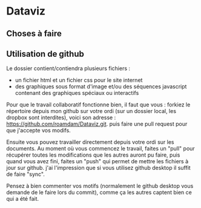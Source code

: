 # Dataviz

## Choses à faire

## Utilisation de github
Le dossier contient/contiendra plusieurs fichiers :
- un fichier html et un fichier css pour le site internet
- des graphiques sous format d'image et/ou des séquences javascript contenant des graphiques spéciaux ou interactifs

Pour que le travail collaboratif fonctionne bien, il faut que vous : forkiez le répertoire depuis mon github sur votre ordi (sur un dossier local, les dropbox sont interdites), voici son adresse : https://github.com/roamdam/Dataviz.git. puis faire une pull request pour que j'accepte vos modifs.

Ensuite vous pouvez travailler directement depuis votre ordi sur les documents. Au moment où vous commencez le travail, faites un "pull" pour récupérer toutes les modifications que les autres auront pu faire, puis quand vous avez fini, faites un "push" qui permet de mettre les fichiers à jour sur github.  j'ai l'impression que si vous utilisez github desktop il suffit de faire "sync".

Pensez à bien commenter vos motifs (normalement le github desktop vous demande de le faire lors du commit), comme ça les autres captent bien ce qui a été fait. 

